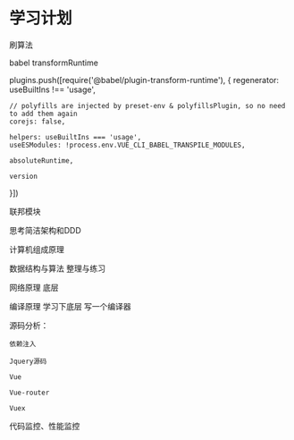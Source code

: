 # 学习计划


刷算法


  babel transformRuntime


  plugins.push([require('@babel/plugin-transform-runtime'), {
    regenerator: useBuiltIns !== 'usage',

    // polyfills are injected by preset-env & polyfillsPlugin, so no need to add them again
    corejs: false,

    helpers: useBuiltIns === 'usage',
    useESModules: !process.env.VUE_CLI_BABEL_TRANSPILE_MODULES,

    absoluteRuntime,

    version
  }])

  联邦模块


思考简洁架构和DDD

计算机组成原理

数据结构与算法 整理与练习

网络原理 底层

编译原理  学习下底层
写一个编译器


源码分析：

    依赖注入

    Jquery源码 

    Vue

    Vue-router

    Vuex



代码监控、性能监控













